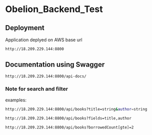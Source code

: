 # Obelion_Backend_Test

## Deployment 
Application deplyed on AWS
base url
```bash
http://18.209.229.144:8800
```

## Documentation using Swagger
```bash
http://18.209.229.144:8800/api-docs/
```

### Note for search and filter

examples:

```bash
http://18.209.229.144:8800/api/books?title=string&author=string
```

```bash
http://18.209.229.144:8800/api/books?fields=title,author
```

```bash
http://18.209.229.144:8800/api/books?borrowedCount[gte]=2
```

